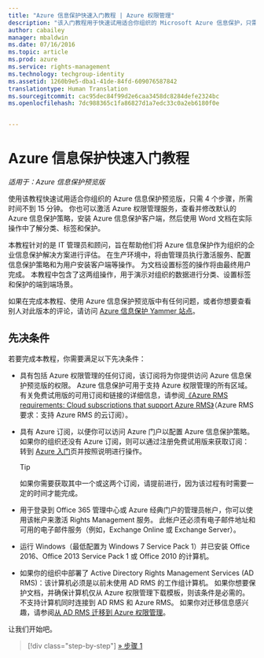 ```yaml
---
title: "Azure 信息保护快速入门教程 | Azure 权限管理"
description: "该入门教程用于快速试用适合你组织的 Microsoft Azure 信息保护，只需 4 个步骤，所需时间不到 15 分钟。"
author: cabailey
manager: mbaldwin
ms.date: 07/16/2016
ms.topic: article
ms.prod: azure
ms.service: rights-management
ms.technology: techgroup-identity
ms.assetid: 1260b9e5-dba1-41de-84fd-609076587842
translationtype: Human Translation
ms.sourcegitcommit: cac95dec84f99d2e6caa3458dc8284defe2324bc
ms.openlocfilehash: 7dc988365c1fa86827d1a7edc33c0a2eb6180f0e


---
```


# Azure 信息保护快速入门教程 

*适用于：Azure 信息保护预览版*

使用该教程快速试用适合你组织的 Azure 信息保护预览版，只需 4 个步骤，所需时间不到 15 分钟。 你也可以激活 Azure 权限管理服务，查看并修改默认的 Azure 信息保护策略，安装 Azure 信息保护客户端，然后使用 Word 文档在实际操作中了解分类、标签和保护。

本教程针对的是 IT 管理员和顾问，旨在帮助他们将 Azure 信息保护作为组织的企业信息保护解决方案进行评估。 在生产环境中，将由管理员执行激活服务、配置信息保护策略和为用户安装客户端等操作。 为文档设置标签的操作将由最终用户完成。 本教程中包含了这两组操作，用于演示对组织的数据进行分类、设置标签和保护的端到端场景。 

如果在完成本教程、使用 Azure 信息保护预览版中有任何问题，或者你想要查看别人对此版本的评论，请访问 [Azure 信息保护 Yammer 站点](https://www.yammer.com/askipteam/#/threads/inGroup?type=in_group&feedId=8652489&view=all)。

## 先决条件 
若要完成本教程，你需要满足以下先决条件：

- 具有包括 Azure 权限管理的任何订阅，该订阅将为你提供访问 Azure 信息保护预览版的权限。 Azure 信息保护可用于支持 Azure 权限管理的所有区域。 有关免费试用版的可用订阅和链接的详细信息，请参阅[《Azure RMS requirements: Cloud subscriptions that support Azure RMS》](../get-started/requirements-subscriptions.md)（Azure RMS 要求：支持 Azure RMS 的云订阅）。

- 具有 Azure 订阅，以便你可以访问 Azure 门户以配置 Azure 信息保护策略。 如果你的组织还没有 Azure 订阅，则可以通过注册免费试用版来获取订阅：转到 [Azure 入门](https://account.windowsazure.com/organization)页并按照说明进行操作。

  > [!TIP] 
  > 如果你需要获取其中一个或这两个订阅，请提前进行，因为该过程有时需要一定的时间才能完成。

- 用于登录到 Office 365 管理中心或 Azure 经典门户的管理员帐户，你可以使用该帐户来激活 Rights Management 服务。 此帐户还必须有电子邮件地址和可用的电子邮件服务（例如，Exchange Online 或 Exchange Server）。

- 运行 Windows（最低配置为 Windows 7 Service Pack 1）并已安装 Office 2016、Office 2013 Service Pack 1 或 Office 2010 的计算机。 

- 如果你的组织中部署了 Active Directory Rights Management Services (AD RMS)：该计算机必须是以前未使用 AD RMS 的工作组计算机。 如果你想要保护文档，并确保计算机仅从 Azure 权限管理下载模板，则该条件是必需的。 不支持计算机同时连接到 AD RMS 和 Azure RMS。 如果你对迁移信息感兴趣，请参阅[从 AD RMS 迁移到 Azure 权限管理](../plan-design/migrate-from-ad-rms-to-azure-rms.md)。   

让我们开始吧。

>[!div class="step-by-step"]
[&#187; 步骤 1](infoprotect-tutorial-step1.md)





<!--HONumber=Jul16_HO3-->


